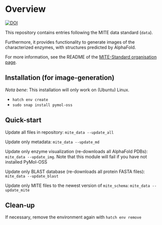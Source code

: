 # Overview

[![DOI](https://zenodo.org/badge/834042284.svg)](https://zenodo.org/doi/10.5281/zenodo.13294303)

This repository contains entries following the MITE data standard (`data`).

Furthermore, it provides functionality to generate images of the characterized enzymes, with structures predicted by AlphaFold.

For more information, see the README of the [MITE-Standard organisation page](https://github.com/mite-standard).

## Installation (for image-generation)

*Nota bene*: This installation will only work on (Ubuntu) Linux.

- `hatch env create`
- `sudo snap install pymol-oss`

## Quick-start

Update all files in repository: `mite_data --update_all`

Update only metadata: `mite_data --update_md`

Update only enzyme visualization (re-downloads all AlphaFold PDBs): `mite_data --update_img`.
Note that this module will fail if you have not installed PyMol-OSS

Update only BLAST database (re-downloads all protein FASTA files): `mite_data --update_blast`

Update only MITE files to the newest version of `mite_schema`: `mite_data --update_mite`

## Clean-up

If necessary, remove the environment again with `hatch env remove`
